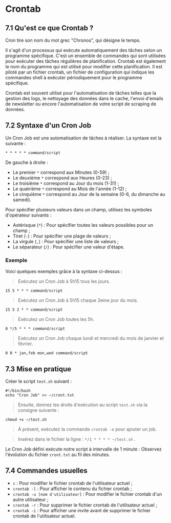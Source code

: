 # Crontab

## 7.1 Qu'est ce que Crontab ?

Cron tire son nom du mot grec "Chronos", qui désigne le temps.

Il s'agit d'un processus qui exécute automatiquement des tâches selon un programme spécifique. C'est un ensemble de commandes qui sont utilisées pour exécuter des tâches régulières de planification. Crontab est également le nom du programme qui est utilisé pour modifier cette planification. Il est piloté par un fichier crontab, un fichier de configuration qui indique les commandes shell à exécuter périodiquement pour le programme spécifique.

Crontab est souvent utilisé pour l'automatisation de tâches telles que la gestion des logs, le nettoyage des données dans le cache, l'envoi d'emails de newsletter ou encore l'automatisation de votre script de scraping de données.

## 7.2 Syntaxe d'un Cron Job

Un Cron Job est une automatisation de tâches à réaliser. La syntaxe est la suivante :

```shell
* * * * * command/script
```

De gauche à droite :

- Le premier `*` correspond aux Minutes (0-59) ;
- Le deuxième `*` correspond aux Heures (0-23) ;
- Le troisième `*` correspond au Jour du mois (1-31) ;
- Le quatrième `*` correspond au Mois de l'année (1-12) ;
- Le cinquième `*` correspond au Jour de la semaine (0-6, du dimanche au samedi).

Pour spécifier plusieurs valeurs dans un champ, utilisez les symboles d'opérateur suivants :

- Astérisque (`*`) : Pour spécifier toutes les valeurs possibles pour un champ ;
- Tiret (`-`) : Pour spécifier une plage de valeurs ;
- La virgule (`,`) : Pour spécifier une liste de valeurs ;
- Le séparateur (`/`) : Pour spécifier une valeur d'étape.

### Exemple

Voici quelques exemples grâce à la syntaxe ci-dessus :

> Exécutez un Cron Job à 5h15 tous les jours.

```shell
15 5 * * * command/script
```

> Exécutez un Cron Job à 5h15 chaque 2eme jour du mois.

```shell
15 5 2 * * command/script
```

> Exécutez un Cron Job toutes les 5h.

```shell
0 */5 * * * command/script
```

> Exécutez un Cron Job chaque lundi et mercredi du mois de janvier et février.

```shell
0 0 * jan,feb mon,wed command/script
```

## 7.3 Mise en pratique

Créer le script `test.sh` suivant :

```shell
#!/bin/bash
echo "Cron Job" >> ~/cront.txt
```

> Ensuite, donnez les droits d'exécution au script `test.sh` via la consigne suivante :

```shell
chmod +x ~/test.sh
```

> À présent, exécutez la commande `crontab -e` pour ajouter un job.

> Insérez dans le fichier la ligne : `*/1 * * * * ~/test.sh` .

Le Cron Job défini exécute notre script à intervalle de 1 minute : Observez l'évolution du fichier `cront.txt` au fil des minutes.

## 7.4 Commandes usuelles

- `c` : Pour modifier le fichier crontab de l'utilisateur actuel ;
- `crontab -l` : Pour afficher le contenu du fichier crontab ;
- `crontab -u [nom d'utilisateur]` : Pour modifier le fichier crontab d'un autre utilisateur ;
- `crontab -r` : Pour supprimer le fichier crontab de l'utilisateur actuel ;
- `crontab -i` : Pour afficher une invite avant de supprimer le fichier crontab de l'utilisateur actuel.